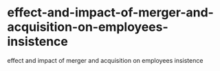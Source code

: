 # effect-and-impact-of-merger-and-acquisition-on-employees-insistence
effect and impact of merger and acquisition on employees insistence
